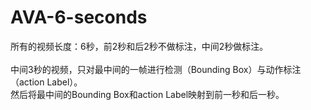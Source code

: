 # AVA-6-seconds

所有的视频长度：6秒，前2秒和后2秒不做标注，中间2秒做标注。<br><br>
中间3秒的视频，只对最中间的一帧进行检测（Bounding Box）与动作标注（action Label）。<br>
然后将最中间的Bounding Box和action Label映射到前一秒和后一秒。<br>

